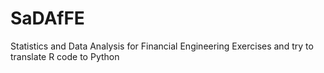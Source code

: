 # SaDAfFE
Statistics and Data Analysis for Financial Engineering Exercises and try to translate R code to Python
